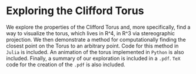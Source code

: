 # Exploring the Clifford Torus

We explore the properties of the Clifford Torus and, more specifically, find a way to visualize the torus, which lives in R^4, in R^3 via stereographic projection. We then demonstrate a method for computationally finding the closest point on the Torus to an arbitrary point. Code for this method in `Julia` is included. An animation of the torus implemented in `Python` is also included. Finally, a summary of our exploration is included in a `.pdf`. `TeX` code for the creation of the `.pdf` is also included. 
